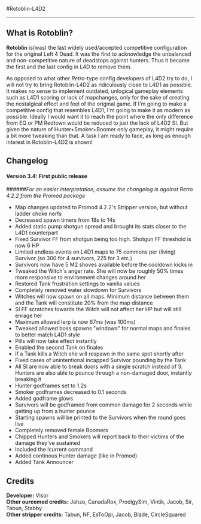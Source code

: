 #Rotoblin-L4D2

----
## What is Rotoblin?
**Rotoblin** is(was) the last widely used/accepted competitive configuration for the original Left 4 Dead. It was the first to acknowledge the unbalanced and non-competitive nature of deadstops against hunters. Thus it became the first and the last config in L4D to remove them.

As opposed to what other *Retro*-type config developers of L4D2 try to do, I will not try to bring Rotoblin-L4D2 as ridiculously close to L4D1 as possible. It makes no sense to implement outdated, unlogical gameplay elements such as L4D1 scoring or lack of mapchanges, only for the sake of creating the nostalgical effect and feel of the original game. If I'm going to make a competitive config that resembles L4D1, I'm going to make it as modern as possible. Ideally I would want it to reach the point where the only difference from EQ or PM Redtown would be reduced to just the lack of L4D2 SI. But given the nature of Hunter+Smoker+Boomer only gameplay, it might require a bit more tweaking than that. A task I am ready to face, as long as enough interest in Rotoblin-L4D2 is shown!

## Changelog
#### Version 3.4: First public release
######*For an easier interpretation, assume the changelog is against Retro 4.2.2 from the Promod package*
* Map changes updated to Promod 4.2.2's Stripper version, but without ladder choke nerfs
* Decreased spawn timers from 18s to 14s
* Added static pump shotgun spread and brought its stats closer to the L4D1 counterpart 
* Fixed Survivor FF from shotgun being too high. Shotgun FF threshold is now 6 HP
* Limited endless events on L4D1 maps to 75 commons per (living) Survivor (so 300 for 4 survivors, 225 for 3 etc.) 
* Survivors now have 5 M2 shoves available before the cooldown kicks in
* Tweaked the Witch's anger rate. She will now be roughly 50% times more responsive to environment changes around her
* Restored Tank frustration settings to vanilla values
* Completely removed water slowdown for Survivors
* Witches will now spawn on all maps. Minimum distance between them and the Tank will constitute 20% from the map distance
* SI FF scratches towards the Witch will not affect her HP but will still enrage her 
* Maximum allowed lerp is now 67ms (was 100ms) 
* Tweaked allowed boss spawns "windows" for normal maps and finales to better match L4D1 style
* Pills will now take effect instantly
* Enabled the second Tank on finales
* If a Tank kills a Witch she will respawn in the same spot shortly after
* Fixed cases of unintentional incapped Survivor pounding by the Tank
* All SI are now able to break doors with a single scratch instead of 3. Hunters are also able to pounce through a non-damaged door, instantly breaking it
* Hunter godframes set to 1.2s
* Smoker godframes decreased to 0.1 seconds
* Added godframe glows 
* Survivors will be godframed from common damage for 2 seconds while getting up from a hunter pounce
* Starting spawns will be printed to the Survivors when the round goes live
* Completely removed female Boomers
* Chipped Hunters and Smokers will report back to their victims of the damage they've sustained
* Included the !current command
* Added continous Hunter damage (like in Promod) 
* Added Tank Announcer 

## Credits
**Developer:** Visor  
**Other ourcemod credits:** Jahze, CanadaRox, ProdigySim, Vintik, Jacob, Sir, Tabun, Stabby  
**Other stripper credits:** Tabun, NF, EsToOpi, Jacob, Blade, CircleSquared  
